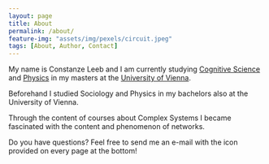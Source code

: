 ```yaml
---
layout: page
title: About
permalink: /about/
feature-img: "assets/img/pexels/circuit.jpeg"
tags: [About, Author, Contact]
---
```


My name is Constanze Leeb and I am currently studying [Cognitive Science](https://www.meicogsci.eu/) and [Physics](https://physik.univie.ac.at/en/) in my masters at the [University of Vienna](https://www.univie.ac.at/en/).

Beforehand I studied Sociology and Physics in my bachelors also at the University of Vienna.

Through the content of courses about Complex Systems I became fascinated with the content and phenomenon of networks.

Do you have questions? Feel free to send me an e-mail with the icon provided on every page at the bottom!


